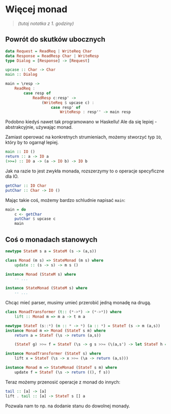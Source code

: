 # Więcej monad

> *(tutaj notatka z 1. godziny)*

## Powrót do skutków ubocznych

~~~ haskell
data Request = ReadReq | WriteReq Char
data Response = ReadResp Char | WriteResp
type Dialog = [Response] -> [Request]

upcase :: Char -> Char
main :: Dialog

main = \resp ->
    ReadReq :
        case resp of
            ReadResp c:resp' ->
                (WriteReq $ upcase c) :
                    case resp' of
                        WriteResp : resp'' -> main resp
~~~

Podobno kiedyś nawet tak programowano w Haskellu! Ale da się lepiej - abstrakcyjnie, używając monad.

Zamiast operować na konkretnych strumieniach, możemy stworzyć typ `IO`, który by to ogarnął lepiej.

~~~ haskell
main :: IO ()
return :: a -> IO a
(>>=) :: IO a -> (a -> IO b) -> IO b
~~~

Jak na razie to jest zwykła monada, rozszerzymy to o operacje specyficzne dla IO.

~~~ haskell
getChar :: IO Char
putChar :: Char -> IO ()
~~~

Mając takie coś, możemy bardzo schludnie napisać `main`:

~~~ haskell
main = do
    c <- getChar
    putChar $ upcase c
    main
~~~

## Coś o monadach stanowych

~~~ haskell
newtype StateM s a = StateM (s -> (a,s))

class Monad (m s) => StateMonad (m s) where
    update :: (s -> s) -> m s ()

instance Monad (StateM s) where
    -- ...

instance StateMonad (StateM s) where
    -- ...
~~~

Chcąc mieć parser, musimy umieć przerobić jedną monadę na drugą.

~~~ haskell
class MonadTransformer (t:: (*->*) -> (*->*)) where
    lift :: Monad m => m a -> t m a

newtype StateT (s::*) (m :: * -> *) (a :: *) = StateT (s -> m (a,s))
instance Monad m => Monad (StateT s m) where
    return a = StateT (\s -> return (a,s))

    (StateT g) >>= f = StateT (\s -> g s >>= (\(a,s') -> let StateT h = f a in h s'))

instance MonadTransformer (StateT s) where
    lift x = StateT (\s -> x >>= (\a -> return (a,s)))

instance Monad m => StateMonad (StateT s m) where
    update f = StateT (\s -> return ((), f s))
~~~

Teraz możemy przenosić operacje z monad do innych:

~~~ haskell
tail :: [a] -> [a]
lift . tail :: [a] -> StateT s [] a
~~~

Pozwala nam to np. na dodanie stanu do dowolnej monady.
